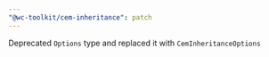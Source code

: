 ```yaml
---
"@wc-toolkit/cem-inheritance": patch
---
```


Deprecated `Options` type and replaced it with `CemInheritanceOptions`
